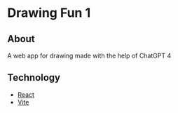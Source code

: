 # Drawing Fun 1

## About

A web app for drawing made with the help of ChatGPT 4

## Technology

* [React](https://reactjs.org/)
* [Vite](https://vitejs.dev/)